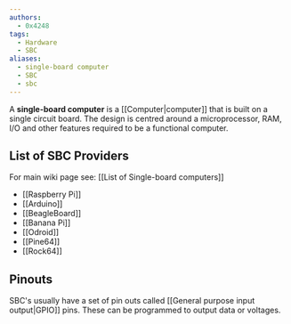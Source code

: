 ```yaml
---
authors:
  - 0x4248
tags:
  - Hardware
  - SBC
aliases:
  - single-board computer
  - SBC
  - sbc
---
```

A **single-board computer** is a [[Computer|computer]] that is built on a single circuit board. The design is centred around a microprocessor, RAM, I/O and other features required to be a functional computer.

## List of SBC Providers
For main wiki page see: [[List of Single-board computers]]

- [[Raspberry Pi]]
- [[Arduino]]
- [[BeagleBoard]]
- [[Banana Pi]]
- [[Odroid]]
- [[Pine64]]
- [[Rock64]]
## Pinouts
SBC's usually have a set of pin outs called [[General purpose input output|GPIO]] pins. These can be programmed to output data or voltages.